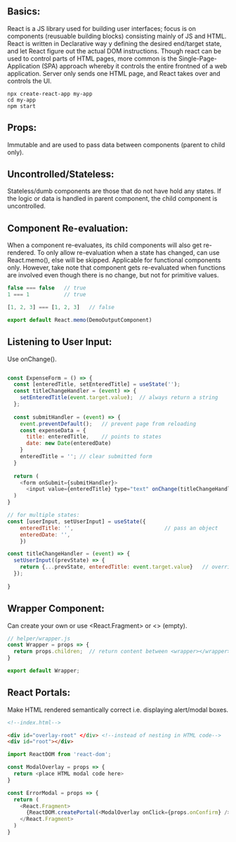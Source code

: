 ## Basics:
React is a JS library used for building user interfaces; focus is on components (reusuable building blocks) consisting mainly of JS and HTML. React is written in Declarative way y defining the desired end/target state, and let React figure out the actual DOM instructions. Though react can be used to control parts of HTML pages, more common is the Single-Page-Application (SPA) approach whereby it controls the entire frontned of a web application. Server only sends one HTML page, and React takes over and controls the UI.

```
npx create-react-app my-app
cd my-app
npm start
```



## Props:
Immutable and are used to pass data between components (parent to child only). 


## Uncontrolled/Stateless:
Stateless/dumb components are those that do not have hold any states.
If the logic or data is handled in parent component, the child component is uncontrolled.

## Component Re-evaluation:
When a component re-evaluates, its child components will also get re-rendered. To only allow re-evaluation when a state has changed, can use React.memo(), else will be skipped. Applicable for functional components only. However, take note that component gets re-evaluated when functions are involved even though there is no change, but not for primitive values.
```javascript
false === false   // true
1 === 1           // true

[1, 2, 3] === [1, 2, 3]   // false
```

```javascript
export default React.memo(DemoOutputComponent)
```

## Listening to User Input:
Use onChange().
```javascript

const ExpenseForm = () => {
  const [enteredTitle, setEnteredTitle] = useState('');
  const titleChangeHandler = (event) => {
    setEnteredTitle(event.target.value);  // always return a string
  };
  
  const submitHandler = (event) => {
    event.preventDefault();   // prevent page from reloading
    const expenseData = {
      title: enteredTitle,    // points to states
      date: new Date(enteredDate)
    }
    enteredTitle = ''; // clear submitted form
  }
  
  return (
    <form onSubmit={submitHandler}>
      <input value={enteredTitle} type="text" onChange(titleChangeHandler) /> // value allows two-way binding
  )
}

// for multiple states:
const [userInput, setUserInput] = useState({
    enteredTitle: '',                             // pass an object
    enteredDate: '',
    }) 

const titleChangeHandler = (event) => {
  setUserInput((prevState) => {
    return {...prevState, enteredTitle: event.target.value}   // overrides title and ensures others are not thrown away
  });
  
}
```
## Wrapper Component:
Can create your own or use <React.Fragment> or <> (empty).
```javascript
// helper/wrapper.js
const Wrapper = props => {
  return props.children;  // return content between <wrapper></wrapper>
}

export default Wrapper;
```

## React Portals:
Make HTML rendered semantically correct i.e. displaying alert/modal boxes.
```html
<!--index.html-->

<div id="overlay-root" </div> <!--instead of nesting in HTML code-->
<div id="root"></div>
```
```javascript
import ReactDOM from 'react-dom';

const ModalOverlay = props => {
  return <place HTML modal code here>
}

const ErrorModal = props => {
  return (
    <React.Fragment>
      {ReactDOM.createPortal(<ModalOverlay onClick={props.onConfirm} />), document.getElementById('overlay-root'))}
    </React.Fragment>
  )
} 
```

